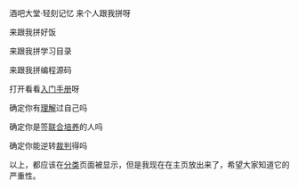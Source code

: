 酒吧大堂·轻刻记忆
来个人跟我拼呀

来跟我拼好饭

来跟我拼学习目录

来跟我拼编程源码

打开看看[入门手册][0]呀

确定你有[理解][1]过自己吗

确定你是签[联合培养][2]的人吗

确定你能逆转[裁判][3]得吗

以上，都应该在[分类][4]页面被显示，但是我现在在主页放出来了，希望大家知道它的严重性。

[0]: ./f
[1]: ./e
[2]: ./y
[3]: ./d
[4]: ./mu